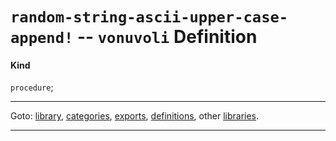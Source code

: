 

<a id='definition__vonuvoli__random-string-ascii-upper-case-append_21'></a>

# `random-string-ascii-upper-case-append!` -- `vonuvoli` Definition


<a id='definition__vonuvoli__random-string-ascii-upper-case-append_21__kind'></a>

#### Kind

`procedure`;

----

Goto: [library](../../vonuvoli/_index.md#library__vonuvoli), [categories](../../vonuvoli/categories/_index.md#toc__vonuvoli__categories), [exports](../../vonuvoli/exports/_index.md#toc__vonuvoli__exports), [definitions](../../vonuvoli/definitions/_index.md#toc__vonuvoli__definitions), other [libraries](../../_libraries.md#toc__libraries).

----

